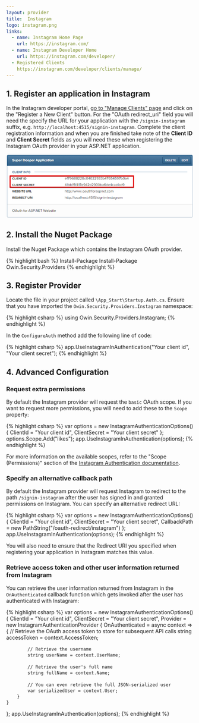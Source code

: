 ```yaml
---
layout: provider
title:  Instagram
logo: instagram.png
links:
  - name: Instagram Home Page
    url: https://instagram.com/
  - name: Instagram Developer Home
    url: https://instagram.com/developer/
  - Registered Clients
    https://instagram.com/developer/clients/manage/
---
```


## 1. Register an application in Instagram

In the Instagram developer portal, [go to "Manage Clients" page](https://instagram.com/developer/clients/manage/) and click on the "Register a New Client" button. For the "OAuth redirect_uri" field you will need the specify the URL for your application with the `/signin-instagram` suffix, e.g. `http://localhost:4515/signin-instagram`. Complete the client registration information and when you are finished take note of the **Client ID** and **Client Secret** fields as you will need these when registering the Instagram OAuth provider in your ASP.NET application.

![](/images/instagram-client-id-and-secret.png)

## 2. Install the Nuget Package

Install the Nuget Package which contains the Instagram OAuth provider.

{% highlight bash %}
Install-Package Install-Package Owin.Security.Providers
{% endhighlight %}

## 3. Register Provider
 
Locate the file in your project called `\App_Start\Startup.Auth.cs`. Ensure that you have imported the `Owin.Security.Providers.Instagram` namespace:

{% highlight csharp %}
using Owin.Security.Providers.Instagram;
{% endhighlight %}

In the `ConfigureAuth` method add the following line of code:

{% highlight csharp %}
app.UseInstagramInAuthentication("Your client id", "Your client secret");
{% endhighlight %}

## 4. Advanced Configuration

### Request extra permissions

By default the Instagram provider will request the `basic` OAuth scope. If you want to request more permissions, you will need to add these to the `Scope` property:

{% highlight csharp %}
var options = new InstagramAuthenticationOptions()
{
    ClientId = "Your client id",
    ClientSecret = "Your client secret"
};
options.Scope.Add("likes");
app.UseInstagramInAuthentication(options);
{% endhighlight %}

For more information on the available scopes, refer to the "Scope (Permissions)" section of the [Instagram Authentication documentation](https://instagram.com/developer/authentication/).

### Specify an alternative callback path

By default the Instagram provider will request Instagram to redirect to the path `/signin-instagram` after the user has signed in and granted permissions on Instagram. You can specify an alternative redirect URL:

{% highlight csharp %}
var options = new InstagramAuthenticationOptions()
{
    ClientId = "Your client id",
    ClientSecret = "Your client secret",
    CallbackPath = new PathString("/oauth-redirect/instagram")
};
app.UseInstagramInAuthentication(options);
{% endhighlight %}

You will also need to ensure that the Redirect URI you specified when registering your application in Instagram matches this value.

### Retrieve access token and other user information returned from Instagram

You can retrieve the user information returned from Instagram in the `OnAuthenticated` callback function which gets invoked after the user has authenticated with Instagram:

{% highlight csharp %}
var options = new InstagramAuthenticationOptions()
{
    ClientId = "Your client id",
    ClientSecret = "Your client secret",
    Provider = new InstagramAuthenticationProvider
    {
        OnAuthenticated = async context =>
        {
            // Retrieve the OAuth access token to store for subsequent API calls
            string accessToken = context.AccessToken;

            // Retrieve the username
            string userName = context.UserName;

            // Retrieve the user's full name
            string fullName = context.Name;

            // You can even retrieve the full JSON-serialized user
            var serializedUser = context.User;
        }
    }
};
app.UseInstagramInAuthentication(options);
{% endhighlight %}
